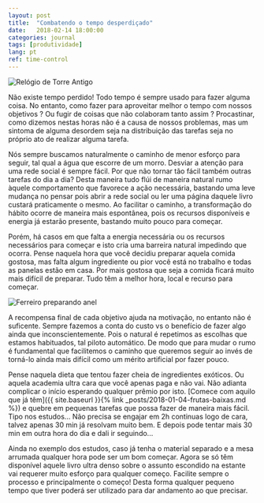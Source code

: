 ```yaml
---
layout: post
title:  "Combatendo o tempo desperdiçado"
date:   2018-02-14 18:00:00
categories: journal
tags: [produtividade]
lang: pt
ref: time-control
---
```


![Relógio de Torre Antigo](https://images.unsplash.com/photo-1482775907821-a56ec43344fc?ixlib=rb-0.3.5&s=75a7ed3aad63d92f3424c7c7ae0dfa93&dpr=1&auto=format&fit=crop&w=1000&q=80&cs=tinysrgb)

Não existe tempo perdido! Todo tempo é sempre usado para fazer alguma coisa. No entanto, como fazer para aproveitar melhor o tempo com nossos objetivos ? Ou fugir de coisas que não colaboram tanto assim ? Procastinar, como dizemos nestas horas não é a causa de nossos problemas, mas um sintoma de alguma desordem seja na distribuição das tarefas seja no próprio ato de realizar alguma tarefa.

Nós sempre buscamos naturalmente o caminho de menor esforço para seguir, tal qual a água que escorre de um morro. Desviar a atenção para uma rede social é sempre fácil. Por que não tornar tão fácil também outras tarefas do dia a dia? Desta maneira tudo flúi de maneira natural rumo àquele comportamento que favorece a ação necessária, bastando uma leve mudança no pensar pois abrir a rede social ou ler uma página daquele livro custará praticamente o mesmo. Ao facilitar o caminho, a transformação do hábito ocorre de maneira mais espontânea, pois os recursos disponíveis e energia já estarão presente, bastando muito pouco para começar.

Porém, há casos em que falta a energia necessária ou os recursos necessários para começar e isto cria uma barreira natural impedindo que ocorra. Pense naquela hora que você decidiu preparar aquela comida gostosa, mas falta algum ingrediente ou pior você está no trabalho e todas as panelas estão em casa. Por mais gostosa que seja a comida ficará muito mais difícil de preparar. Tudo têm a melhor hora, local e recurso para começar.

![Ferreiro preparando anel](https://images.unsplash.com/photo-1511306162219-1c5a469ab86c?ixlib=rb-0.3.5&s=82fe5a21b789888ceaa2a66f24a9b162&dpr=1&auto=format&fit=crop&w=1000&q=80&cs=tinysrgb "Comece simples")

A recompensa final de cada objetivo ajuda na motivação, no entanto não é suficente. Sempre fazemos a conta do custo vs o benefício de fazer algo ainda que inconscientemente. Pois o natural é repetimos as escolhas que estamos habituados, tal piloto automático. De modo que para mudar o rumo é fundamental que facilitemos o caminho que queremos seguir ao invés de torná-lo ainda mais difícil como um mérito artificial por fazer pouco.

Pense naquela dieta que tentou fazer cheia de ingredientes exóticos. Ou aquela academia ultra cara que você apenas paga e não vai. Não adianta complicar o início esperando qualquer prêmio por isto. [Comece com aquilo que já têm]({{ site.baseurl }}{% link _posts/2018-01-04-frutas-baixas.md %}) e quebre em pequenas tarefas que possa fazer de maneira mais fácil. Tipo nos estudos... Não precisa se engajar em 2h continuas logo de cara, talvez apenas 30 min já resolvam muito bem. E depois pode tentar mais 30 min em outra hora do dia e dali ir seguindo...

Ainda no exemplo dos estudos, caso já tenha o material separado e a mesa arrumada qualquer hora pode ser um bom começar. Agora se só têm disponível aquele livro ultra denso sobre o assunto escondido na estante vai requerer muito esforço para qualquer começo. Facilite sempre o processo e principalmente o começo! Desta forma qualquer pequeno tempo que tiver poderá ser utilizado para dar andamento ao que precisar.

